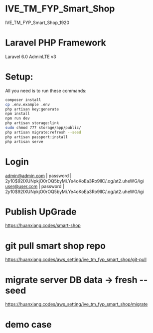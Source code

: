 # IVE_TM_FYP_Smart_Shop
IVE_TM_FYP_Smart_Shop_1920

# Laravel PHP Framework
Laravel 6.0
AdminLTE v3

# Setup:
All you need is to run these commands:
```bash
composer install
cp .env.example .env
php artisan key:generate
npm install
npm run dev
php artisan storage:link
sudo chmod 777 storage/app/public/ 
php artisan migrate:refresh --seed
php artisan passport:install
php artisan serve
```

# Login
admin@admin.com | password | $2y$10$92IXUNpkjO0rOQ5byMi.Ye4oKoEa3Ro9llC/.og/at2.uheWG/igi
user@user.com   | password | $2y$10$92IXUNpkjO0rOQ5byMi.Ye4oKoEa3Ro9llC/.og/at2.uheWG/igi

# Publish UpGrade
https://huanxiang.codes/smart-shop
# git pull smart shop repo
https://huanxiang.codes/aws_setting/ive_tm_fyp_smart_shop/git-pull
# migrate server DB data -> fresh --seed
https://huanxiang.codes/aws_setting/ive_tm_fyp_smart_shop/migrate

# demo case

